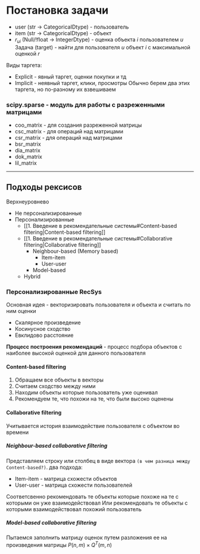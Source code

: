 # Постановка задачи
- user (str -> CategoricaIDtype) - пользователь 
- item (str -> CategoricaIDtype) - объект 
- $r_{ui}$ (Null/!float -> IntegerDtype) - оценка объекта $i$ пользователем $u$
Задача (target) - найти для пользователя $u$ объект $i$ с максимальной оценкой $r$

Виды таргета:
- Explicit - явный таргет, оценки покупки и тд 
- Implicit - неявный таргет, клики, просмотры
Обычно берем два этих таргета, но по-разному их взвешиваем 

### scipy.sparse - модуль для работы с разреженными матрицами 

- coo_matrix - для создания разреженной матрицы
- csc_matrix - для операций над матрицами
- csr_matrix - для операций над матрицами
- bsr_matrix
- dia_matrix
- dok_matrix
- lil_matrix

---

## Подходы рексисов

Верхнеуровнево
- Не персонализированные 
- Персонализированные 
	- [[1. Введение в рекомендательные системы#Content-based filtering|Content-based filtering]]
	- [[1. Введение в рекомендательные системы#Collaborative filtering|Collaborative filtering]]
		- Neighbour-based (Memory based)
			- Item-item
			- User-user
		- Model-based
	- Hybrid

### Персонализированные RecSys

Основная идея - векторизировать пользователя и объекта и считать по ним оценки
- Скалярное произведение 
- Косинусное сходство 
- Евклидово расстояние 

__Процесс построения рекомендаций__ - процесс подбора объектов с наиболее высокой оценкой для данного пользователя

#### Content-based filtering

1. Обращаем все объекты в векторы 
2. Считаем сходство между ними 
3. Находим объекты которые пользователь уже оценивал 
4. Рекомендуем те, что похожи на те, что были высоко оценены 

#### Collaborative filtering
Учитывается история взаимодействие пользователя с объектом во времени 

##### Neighbour-based collaborative filtering
Представляем строку или столбец в виде вектора `(в чем разница между Content-based?)`. два подхода: 
- Item-item - матрица схожести объектов 
- User-user - матрица схожести пользователей

Соответсвенно рекомендовать те объекты которые похоже на те с которыми он уже взаимодействовал
Или рекомендовать те объекты с которыми взаимодействовал похожий пользователь
##### Model-based collaborative filtering
Пытаемся заполнить матрицу оценок путем разложения ее на произведения матрицы $P(n,m)\times Q^T(m, n)$

